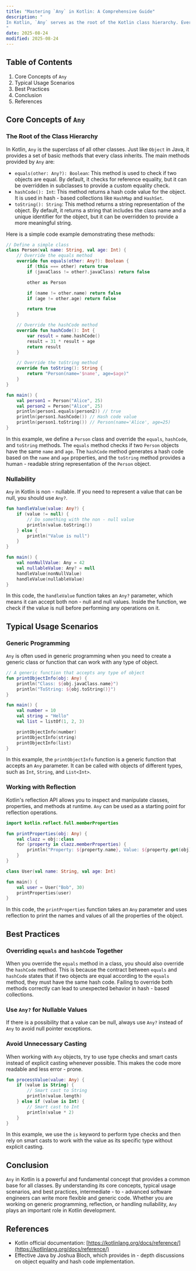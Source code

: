 ```yaml
---
title: "Mastering `Any` in Kotlin: A Comprehensive Guide"
description: "
In Kotlin, `Any` serves as the root of the Kotlin class hierarchy. Every Kotlin class, whether it's a user - defined class, a standard library class, or a primitive type (when used in a non - primitive context), inherits from `Any`. Understanding `Any` is crucial for intermediate - to - advanced software engineers as it allows for more flexible and generic programming. This blog post will delve into the core concepts, typical usage scenarios, and best practices related to `Any` in Kotlin.
"
date: 2025-08-24
modified: 2025-08-24
---
```


## Table of Contents
1. Core Concepts of `Any`
2. Typical Usage Scenarios
3. Best Practices
4. Conclusion
5. References

## Core Concepts of `Any`

### The Root of the Class Hierarchy
In Kotlin, `Any` is the superclass of all other classes. Just like `Object` in Java, it provides a set of basic methods that every class inherits. The main methods provided by `Any` are:
- `equals(other: Any?): Boolean`: This method is used to check if two objects are equal. By default, it checks for reference equality, but it can be overridden in subclasses to provide a custom equality check.
- `hashCode(): Int`: This method returns a hash code value for the object. It is used in hash - based collections like `HashMap` and `HashSet`.
- `toString(): String`: This method returns a string representation of the object. By default, it returns a string that includes the class name and a unique identifier for the object, but it can be overridden to provide a more meaningful string.

Here is a simple code example demonstrating these methods:
```kotlin
// Define a simple class
class Person(val name: String, val age: Int) {
    // Override the equals method
    override fun equals(other: Any?): Boolean {
        if (this === other) return true
        if (javaClass != other?.javaClass) return false

        other as Person

        if (name != other.name) return false
        if (age != other.age) return false

        return true
    }

    // Override the hashCode method
    override fun hashCode(): Int {
        var result = name.hashCode()
        result = 31 * result + age
        return result
    }

    // Override the toString method
    override fun toString(): String {
        return "Person(name='$name', age=$age)"
    }
}

fun main() {
    val person1 = Person("Alice", 25)
    val person2 = Person("Alice", 25)
    println(person1.equals(person2)) // true
    println(person1.hashCode()) // Hash code value
    println(person1.toString()) // Person(name='Alice', age=25)
}
```
In this example, we define a `Person` class and override the `equals`, `hashCode`, and `toString` methods. The `equals` method checks if two `Person` objects have the same `name` and `age`. The `hashCode` method generates a hash code based on the `name` and `age` properties, and the `toString` method provides a human - readable string representation of the `Person` object.

### Nullability
`Any` in Kotlin is non - nullable. If you need to represent a value that can be null, you should use `Any?`.
```kotlin
fun handleValue(value: Any?) {
    if (value != null) {
        // Do something with the non - null value
        println(value.toString())
    } else {
        println("Value is null")
    }
}

fun main() {
    val nonNullValue: Any = 42
    val nullableValue: Any? = null
    handleValue(nonNullValue)
    handleValue(nullableValue)
}
```
In this code, the `handleValue` function takes an `Any?` parameter, which means it can accept both non - null and null values. Inside the function, we check if the value is null before performing any operations on it.

## Typical Usage Scenarios

### Generic Programming
`Any` is often used in generic programming when you need to create a generic class or function that can work with any type of object.
```kotlin
// A generic function that accepts any type of object
fun printObjectInfo(obj: Any) {
    println("Class: ${obj.javaClass.name}")
    println("ToString: ${obj.toString()}")
}

fun main() {
    val number = 10
    val string = "Hello"
    val list = listOf(1, 2, 3)

    printObjectInfo(number)
    printObjectInfo(string)
    printObjectInfo(list)
}
```
In this example, the `printObjectInfo` function is a generic function that accepts an `Any` parameter. It can be called with objects of different types, such as `Int`, `String`, and `List<Int>`.

### Working with Reflection
Kotlin's reflection API allows you to inspect and manipulate classes, properties, and methods at runtime. `Any` can be used as a starting point for reflection operations.
```kotlin
import kotlin.reflect.full.memberProperties

fun printProperties(obj: Any) {
    val clazz = obj::class
    for (property in clazz.memberProperties) {
        println("Property: ${property.name}, Value: ${property.get(obj)}")
    }
}

class User(val name: String, val age: Int)

fun main() {
    val user = User("Bob", 30)
    printProperties(user)
}
```
In this code, the `printProperties` function takes an `Any` parameter and uses reflection to print the names and values of all the properties of the object.

## Best Practices

### Overriding `equals` and `hashCode` Together
When you override the `equals` method in a class, you should also override the `hashCode` method. This is because the contract between `equals` and `hashCode` states that if two objects are equal according to the `equals` method, they must have the same hash code. Failing to override both methods correctly can lead to unexpected behavior in hash - based collections.

### Use `Any?` for Nullable Values
If there is a possibility that a value can be null, always use `Any?` instead of `Any` to avoid null pointer exceptions.

### Avoid Unnecessary Casting
When working with `Any` objects, try to use type checks and smart casts instead of explicit casting whenever possible. This makes the code more readable and less error - prone.
```kotlin
fun processValue(value: Any) {
    if (value is String) {
        // Smart cast to String
        println(value.length)
    } else if (value is Int) {
        // Smart cast to Int
        println(value * 2)
    }
}
```
In this example, we use the `is` keyword to perform type checks and then rely on smart casts to work with the value as its specific type without explicit casting.

## Conclusion
`Any` in Kotlin is a powerful and fundamental concept that provides a common base for all classes. By understanding its core concepts, typical usage scenarios, and best practices, intermediate - to - advanced software engineers can write more flexible and generic code. Whether you are working on generic programming, reflection, or handling nullability, `Any` plays an important role in Kotlin development.

## References
- Kotlin official documentation: [https://kotlinlang.org/docs/reference/](https://kotlinlang.org/docs/reference/)
- Effective Java by Joshua Bloch, which provides in - depth discussions on object equality and hash code implementation.